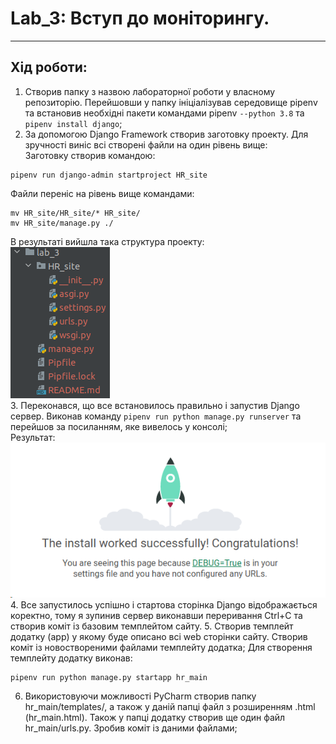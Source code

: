 # Lab_3: Вступ до моніторингу.

****

## Хід роботи:
1. Створив папку з назвою лабораторної роботи у власному репозиторію. Перейшовши у папку ініціалізував середовище pipenv та встановив необхідні пакети командами pipenv `--python 3.8` та `pipenv install django`;
2. За допомогою Django Framework створив заготовку проекту. Для зручності виніс всі створені файли на один рівень вище:  
Заготовку створив командою:
```
pipenv run django-admin startproject HR_site
```
Файли переніс на рівень вище командами:  
```
mv HR_site/HR_site/* HR_site/
mv HR_site/manage.py ./
```
В результаті вийшла така структура проекту:  
![Here should be structure of the project, but i can't find a photo](structure.png "Structure")  
3. Переконався, що все встановилось правильно і запустив Django сервер. Виконав команду `pipenv run python manage.py runserver` та перейшов за посиланням, яке вивелось у консолі;  
Результат:
![Here should be result of running server, but i can't find a photo](run_serv.png "Structure")  
4. Все запустилось успішно і стартова сторінка Django відображається коректно, тому я зупинив сервер виконавши переривання Ctrl+C та створив коміт із базовим темплейтом сайту. 
5. Створив темплейт додатку (app) у якому буде описано всі web сторінки сайту. Створив коміт із новоствореними файлами темплейту додатка;
Для створення темплейту додатку виконав:  
```
pipenv run python manage.py startapp hr_main
```
6. Використовуючи можливості PyCharm створив папку hr_main/templates/, а також у даній папці файл з розширенням .html (hr_main.html). Також у папці додатку створив ще один файл hr_main/urls.py. Зробив коміт із даними файлами;
